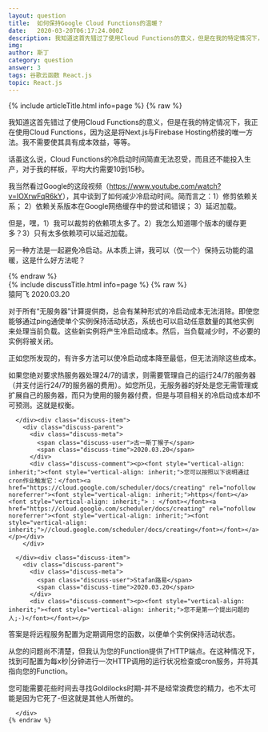 ```yaml
---
layout: question
title:  如何保持Google Cloud Functions的温暖？
date:   2020-03-20T06:17:24.000Z
description: 我知道这首先错过了使用Cloud Functions的意义，但是在我的特定情况下，我正在使用Cloud Functions，因为这是将Next.js与Fi...
img: 
author: 斯丁
category: question
answer: 3
tags: 谷歌云函数 React.js
topic: React.js
---
```

<div class="article-root">
  <div class="article">
    {% include articleTitle.html info=page %}
    {% raw %}
    <div class="article-content"><p><font style="vertical-align: inherit;"><font style="vertical-align: inherit;">我知道这首先错过了使用Cloud Functions的意义，但是在我的特定情况下，我正在使用Cloud Functions，因为这是将Next.js与Firebase Hosting桥接的唯一方法。</font><font style="vertical-align: inherit;">我不需要使其具有成本效益，等等。</font></font></p>

<p><font style="vertical-align: inherit;"><font style="vertical-align: inherit;">话虽这么说，Cloud Functions的冷启动时间简直无法忍受，而且还不能投入生产，对于我的样板，平均大约需要10到15秒。 </font></font></p>

<p><font style="vertical-align: inherit;"><font style="vertical-align: inherit;">我当然看过Google的这段视频（</font></font><a href="https://www.youtube.com/watch?v=IOXrwFqR6kY" rel="nofollow noreferrer"><font style="vertical-align: inherit;"><font style="vertical-align: inherit;">https://www.youtube.com/watch?v=IOXrwFqR6kY</font></font></a><font style="vertical-align: inherit;"><font style="vertical-align: inherit;">），其中谈到了如何减少冷启动时间。</font><font style="vertical-align: inherit;">简而言之：1）修剪依赖关系； 2）依赖关系版本在Google网络缓存中的尝试和错误； 3）延迟加载。</font></font></p>

<p><font style="vertical-align: inherit;"><font style="vertical-align: inherit;">但是，嘿，1）我可以裁剪的依赖项太多了。</font><font style="vertical-align: inherit;">2）我怎么知道哪个版本的缓存更多？</font><font style="vertical-align: inherit;">3）只有太多依赖项可以延迟加载。</font></font></p>

<p><font style="vertical-align: inherit;"><font style="vertical-align: inherit;">另一种方法是一起避免冷启动。</font><font style="vertical-align: inherit;">从本质上讲，我可以（仅一个）保持云功能的温暖，这是什么好方法呢？</font></font></p></div>
    {% endraw %}
  </div>

  <div class="discuss-wrapper">
    {% include discussTitle.html info=page %}
    {% raw %}
    <div class="discuss-item">
        <div class="discuss-parent">
          <div class="discuss-meta">
            <span class="discuss-user">猿阿飞</span>
            <span class="discuss-time">2020.03.20</span>
          </div>
          <div class="discuss-comment"><p><font style="vertical-align: inherit;"><font style="vertical-align: inherit;">对于所有“无服务器”计算提供商，总会有某种形式的冷启动成本无法消除。</font><font style="vertical-align: inherit;">即使您能够通过ping通使单个实例保持活动状态，系统也可以启动任意数量的其他实例来处理当前负载。</font><font style="vertical-align: inherit;">这些新实例将产生冷启动成本。</font><font style="vertical-align: inherit;">然后，当负载减少时，不必要的实例将被关闭。</font></font></p>

<p><font style="vertical-align: inherit;"><font style="vertical-align: inherit;">正如您所发现的，有许多方法可以使冷启动成本降至最低，但无法消除这些成本。</font></font></p>

<p><font style="vertical-align: inherit;"><font style="vertical-align: inherit;">如果您绝对要求热服务器处理24/7的请求，则需要管理自己的运行24/7的服务器（并支付运行24/7的服务器的费用）。</font><font style="vertical-align: inherit;">如您所见，无服务器的好处是您无需管理或扩展自己的服务器，而只为使用的服务器付费，但是与项目相关的冷启动成本却不可预测。</font><font style="vertical-align: inherit;">这就是权衡。</font></font></p></div>
        </div>
        
      </div><div class="discuss-item">
        <div class="discuss-parent">
          <div class="discuss-meta">
            <span class="discuss-user">古一斯丁猴子</span>
            <span class="discuss-time">2020.03.20</span>
          </div>
          <div class="discuss-comment"><p><font style="vertical-align: inherit;"><font style="vertical-align: inherit;">您可以按照以下说明通过cron作业触发它：</font><a href="https://cloud.google.com/scheduler/docs/creating" rel="nofollow noreferrer"><font style="vertical-align: inherit;">https</font></a><font style="vertical-align: inherit;"> : </font></font><a href="https://cloud.google.com/scheduler/docs/creating" rel="nofollow noreferrer"><font style="vertical-align: inherit;"><font style="vertical-align: inherit;">//cloud.google.com/scheduler/docs/creating</font></font></a></p></div>
        </div>
        
      </div><div class="discuss-item">
        <div class="discuss-parent">
          <div class="discuss-meta">
            <span class="discuss-user">Stafan路易</span>
            <span class="discuss-time">2020.03.20</span>
          </div>
          <div class="discuss-comment"><p><font style="vertical-align: inherit;"><font style="vertical-align: inherit;">您不是第一个提出问题的人;-)</font></font></p>

<p><font style="vertical-align: inherit;"><font style="vertical-align: inherit;">答案是将远程服务配置为定期调用您的函数，以便单个实例保持活动状态。</font></font></p>

<p><font style="vertical-align: inherit;"><font style="vertical-align: inherit;">从您的问题尚不清楚，但我认为您的Function提供了HTTP端点。</font><font style="vertical-align: inherit;">在这种情况下，找到可配置为每x秒|分钟进行一次HTTP调用的运行状况检查或cron服务，并将其指向您的Function。</font></font></p>

<p><font style="vertical-align: inherit;"><font style="vertical-align: inherit;">您可能需要花些时间去寻找Goldilocks时期-并不是经常浪费您的精力，也不太可能是因为它死了-但这就是其他人所做的。</font></font></p></div>
        </div>
        
      </div>
    {% endraw %}
  </div>
<div>
